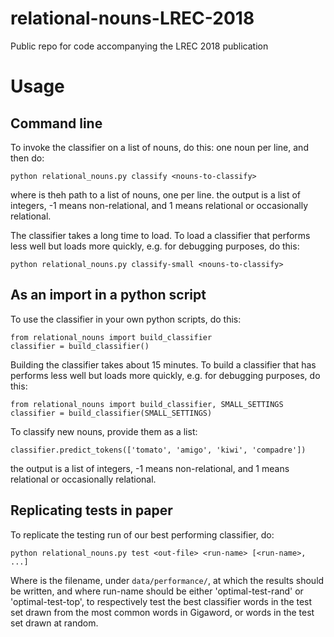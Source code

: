 # relational-nouns-LREC-2018
Public repo for code accompanying the LREC 2018 publication

# Usage

## Command line
To invoke the classifier on a list of nouns, do this:
one noun per line, and then do:

    python relational_nouns.py classify <nouns-to-classify>

where <nouns-to-classify> is theh path to a list of nouns, one per line.
the output is a list of integers, -1 means non-relational, and 1 means
relational or occasionally relational.

The classifier takes a long time to load.  To load a classifier that performs
less well but loads more quickly, e.g. for debugging purposes, do this:

    python relational_nouns.py classify-small <nouns-to-classify>



## As an import in a python script
To use the classifier in your own python scripts, do this:

    from relational_nouns import build_classifier
    classifier = build_classifier()

Building the classifier takes about 15 minutes.  To build a classifier that
has performs less well but loads more quickly, e.g. for debugging purposes,
do this:

    from relational_nouns import build_classifier, SMALL_SETTINGS
    classifier = build_classifier(SMALL_SETTINGS)

To classify new nouns, provide them as a list:

    classifier.predict_tokens(['tomato', 'amigo', 'kiwi', 'compadre'])

the output is a list of integers, -1 means non-relational, and 1 means
relational or occasionally relational.



## Replicating tests in paper
To replicate the testing run of our best performing classifier, do:

    python relational_nouns.py test <out-file> <run-name> [<run-name>, ...]

Where <out-file> is the filename, under `data/performance/`, at which the
results should be written, and where run-name should be either
'optimal-test-rand' or 'optimal-test-top', to respectively test the best
classifier words in the test set drawn from the most common words in
Gigaword, or words in the test set drawn at random.

